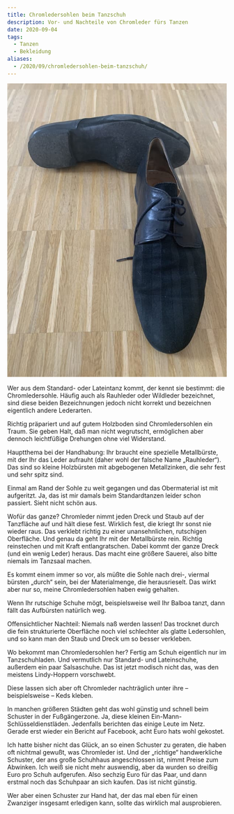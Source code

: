```yaml
---
title: Chromledersohlen beim Tanzschuh
description: Vor- und Nachteile von Chromleder fürs Tanzen
date: 2020-09-04
tags:
  - Tanzen
  - Bekleidung
aliases:
  - /2020/09/chromledersohlen-beim-tanzschuh/
---
```

![IMG_6186](IMG_6186.jpg)

Wer aus dem Standard- oder Lateintanz kommt, der kennt sie bestimmt: die Chromledersohle. Häufig auch als Rauhleder oder Wildleder bezeichnet, sind diese beiden Bezeichnungen jedoch nicht korrekt und bezeichnen eigentlich andere Lederarten.

Richtig präpariert und auf gutem Holzboden sind Chromledersohlen ein Traum. Sie geben Halt, daß man nicht wegrutscht, ermöglichen aber dennoch leichtfüßige Drehungen ohne viel Widerstand.

Hauptthema bei der Handhabung: Ihr braucht eine spezielle Metallbürste, mit der Ihr das Leder aufrauht (daher wohl der falsche Name „Rauhleder“). Das sind so kleine Holzbürsten mit abgebogenen Metallzinken, die sehr fest und sehr spitz sind.

Einmal am Rand der Sohle zu weit gegangen und das Obermaterial ist mit aufgeritzt. Ja, das ist mir damals beim Standardtanzen leider schon passiert. Sieht nicht schön aus.

Wofür das ganze? Chromleder nimmt jeden Dreck und Staub auf der Tanzfläche auf und hält diese fest. Wirklich fest, die kriegt Ihr sonst nie wieder raus. Das verklebt richtig zu einer unansehnlichen, rutschigen Oberfläche. Und genau da geht Ihr mit der Metallbürste rein. Richtig reinstechen und mit Kraft entlangratschen. Dabei kommt der ganze Dreck (und ein wenig Leder) heraus. Das macht eine größere Sauerei, also bitte niemals im Tanzsaal machen.

Es kommt einem immer so vor, als müßte die Sohle nach drei-, viermal bürsten „durch“ sein, bei der Materialmenge, die herausrieselt. Das wirkt aber nur so, meine Chromledersohlen haben ewig gehalten.

Wenn Ihr rutschige Schuhe mögt, beispielsweise weil Ihr Balboa tanzt, dann fällt das Aufbürsten natürlich weg.

Offensichtlicher Nachteil: Niemals naß werden lassen! Das trocknet durch die fein strukturierte Oberfläche noch viel schlechter als glatte Ledersohlen, und so kann man den Staub und Dreck um so besser verkleben.

Wo bekommt man Chromledersohlen her? Fertig am Schuh eigentlich nur im Tanzschuhladen. Und vermutlich nur Standard- und Lateinschuhe, außerdem ein paar Salsaschuhe. Das ist jetzt modisch nicht das, was den meistens Lindy-Hoppern vorschwebt.

Diese lassen sich aber oft Chromleder nachträglich unter ihre – beispielsweise – Keds kleben.

In manchen größeren Städten geht das wohl günstig und schnell beim Schuster in der Fußgängerzone. Ja, diese kleinen Ein-Mann-Schlüsseldienstläden. Jedenfalls berichten das einige Leute im Netz. Gerade erst wieder ein Bericht auf Facebook, acht Euro hats wohl gekostet.

Ich hatte bisher nicht das Glück, an so einen Schuster zu geraten, die haben oft nichtmal gewußt, was Chromleder ist. Und der „richtige“ handwerkliche Schuster, der ans große Schuhhaus angeschlossen ist, nimmt Preise zum Abwinken. Ich weiß sie nicht mehr auswendig, aber da wurden so dreißig Euro pro Schuh aufgerufen. Also sechzig Euro für das Paar, und dann erstmal noch das Schuhpaar an sich kaufen. Das ist nicht günstig.

Wer aber einen Schuster zur Hand hat, der das mal eben für einen Zwanziger insgesamt erledigen kann, sollte das wirklich mal ausprobieren.
